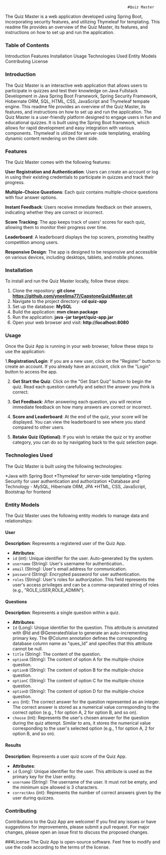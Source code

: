                                                            #Quiz Master
                                                           
The Quiz Master is a web application developed using Spring Boot, incorporating security features, and utilizing Thymeleaf for templating. This readme file provides an overview of the Quiz Master, its features, and instructions on how to set up and run the application.


### Table of Contents
Introduction
Features
Installation
Usage
Technologies Used
Entity Models
Contributing
License


### Introduction
The Quiz Master is an interactive web application that allows users to participate in quizzes and test their knowledge on Java Fullstack Development in Java Spring Boot Framework, Spring Security Framework, Hobernate ORM, SQL, HTML, CSS, JavaScript and Thymeleaf tempate engine. This readme file provides an overview of the Quiz Master, its features, and instructions on how to set up and run the application.
The Quiz Master is a user-friendly platform designed to engage users in fun and educational quizzes. It is built using the Spring Boot framework, which allows for rapid development and easy integration with various components. Thymeleaf is utilized for server-side templating, enabling dynamic content rendering on the client side.

### Features
The Quiz Master comes with the following features:

**User Registration and Authentication**: Users can create an account or log in using their existing credentials to participate in quizzes and track their progress.

**Multiple-Choice Questions**: Each quiz contains multiple-choice questions with four answer options.

**Instant Feedback**: Users receive immediate feedback on their answers, indicating whether they are correct or incorrect.

**Score Tracking**: The app keeps track of users' scores for each quiz, allowing them to monitor their progress over time.

**Leaderboard**: A leaderboard displays the top scorers, promoting healthy competition among users.

**Responsive Design**: The app is designed to be responsive and accessible on various devices, including desktops, tablets, and mobile phones.

### Installation
To install and run the Quiz Master locally, follow these steps:

1. Clone the repository: **git clone https://github.com/yneelima77/CapstoneQuizMaster.git**
2. Navigate to the project directory: **cd quiz-app**
3. Set up the database: **MySQL**
4. Build the application: **mvn clean package**
5. Run the application: **java -jar target/quiz-app.jar**
6. Open your web browser and visit: **http://localhost:8080**

### Usage
Once the Quiz App is running in your web browser, follow these steps to use the application:

1.**Registration/Login**: If you are a new user, click on the "Register" button to create an account. If you already have an account, click on the "Login" button to access the app.

2. **Get Start the Quiz**: Click on the "Get Start Quiz" button to begin the quiz. Read each question carefully and select the answer you think is correct.

3. **Get Feedback**: After answering each question, you will receive immediate feedback on how many answers are correct or incorrect.

4. **Score and Leaderboard**: At the end of the quiz, your score will be displayed. You can view the leaderboard to see where you stand compared to other users.

5. **Retake Quiz (Optional)**: If you wish to retake the quiz or try another category, you can do so by navigating back to the quiz selection page.

### Technologies Used
The Quiz Master is built using the following technologies:

*Java with Spring Boot
*Thymeleaf for server-side templating
*Spring Security for user authentication and authorization
*Database and Technology - MySQL, Hibernate ORM, JPA
*HTML, CSS, JavaScript, Bootstrap for frontend

### Entity Models
The Quiz Master uses the following entity models to manage data and relationships:

#### User

**Description**: Represents a registered user of the Quiz App.
- **Attributes**:
- `id` (int): Unique identifier for the user. Auto-generated by the system.
- `username` (String): User's username for authentication..
- `email` (String): User's email address for communication.
- `password` (String): Encrypted password for user authentication.
- `roles` (String): User's roles for authorization. This field represents the user's access privileges and can be a comma-separated string of roles (e.g., "ROLE_USER,ROLE_ADMIN").

#### Questions

**Description**: Represents a single question within a quiz.
- **Attributes**:
- `Id` (Long): Unique identifier for the question. This attribute is annotated with @Id and @GeneratedValue to generate an auto-incrementing primary key. The @Column annotation defines the corresponding database column name as "ques_Id" and specifies that this attribute cannot be null.
- `title` (String): The content of the question.
- `optionA` (String): The content of option A for the multiple-choice question.
- `optionB` (String): The content of option B for the multiple-choice question.
- `optionC` (String): The content of option C for the multiple-choice question.
- `optionD` (String): The content of option D for the multiple-choice question.
- `ans` (int): The correct answer for the question represented as an integer. The correct answer is stored as a numerical value corresponding to the correct option (e.g., 1 for option A, 2 for option B, and so on).
- `choose` (int): Represents the user's chosen answer for the question during the quiz attempt. Similar to ans, it stores the numerical value corresponding to the user's selected option (e.g., 1 for option A, 2 for option B, and so on).

#### Results

**Description**: Represents a user quiz score of the Quiz App.
- **Attributes**:
- `id` (Long): Unique identifier for the user. This attribute is used as the primary key for the User entity.
- `username` (String): The username of the user. It must not be empty, and the minimum size allowed is 3 characters.
- `correctAns` (int): Represents the number of correct answers given by the user during quizzes.
  

### Contributing
Contributions to the Quiz App are welcome! If you find any issues or have suggestions for improvements, please submit a pull request. For major changes, please open an issue first to discuss the proposed changes.

###License
The Quiz App is open-source software. Feel free to modify and use the code according to the terms of the license.
